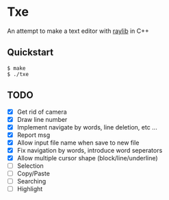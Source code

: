 # Txe
An attempt to make a text editor with [raylib](https://www.raylib.com/) in C++

## Quickstart
```terminal
$ make
$ ./txe
```

## TODO
- [x] Get rid of camera
- [x] Draw line number
- [x] Implement navigate by words, line deletion, etc ...
- [x] Report msg
- [x] Allow input file name when save to new file
- [x] Fix navigation by words, introduce word seperators
- [x] Allow multiple cursor shape (block/line/underline)
- [ ] Selection
- [ ] Copy/Paste
- [ ] Searching
- [ ] Highlight
